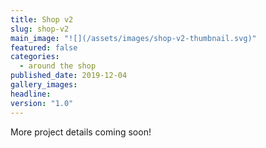 ```yaml
---
title: Shop v2
slug: shop-v2
main_image: "![](/assets/images/shop-v2-thumbnail.svg)"
featured: false
categories:
  - around the shop
published_date: 2019-12-04
gallery_images: 
headline: 
version: "1.0"
---
```


More project details coming soon!